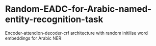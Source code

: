 # Random-EADC-for-Arabic-named-entity-recognition-task
Encoder-attendion-decoder-crf architecture with random initilise word embeddings for Arabic NER
